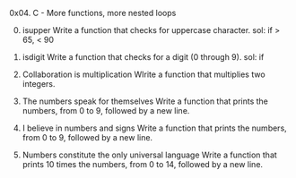 0x04. C - More functions, more nested loops

0. isupper
Write a function that checks for uppercase character.
sol: if > 65, < 90

1. isdigit
Write a function that checks for a digit (0 through 9).
sol: if

2. Collaboration is multiplication
WIrite a function that multiplies two integers.

3. The numbers speak for themselves
Write a function that prints the numbers, from 0 to 9, followed by a new line.

4. I believe in numbers and signs
Write a function that prints the numbers, from 0 to 9, followed by a new line.

5. Numbers constitute the only universal language
Write a function that prints 10 times the numbers, from 0 to 14, followed by a new line.

